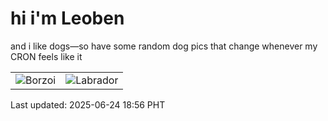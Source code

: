 # hi i'm Leoben

and i like dogs—so have some random dog pics that change whenever my CRON feels like it

|  |  |
|--------|----------|
| ![Borzoi](https://random-dog-vercel.vercel.app/api/random-borzoi?v=1750762576) | ![Labrador](https://random-dog-vercel.vercel.app/api/random-labrador?v=1750762576) |

Last updated: 2025-06-24 18:56 PHT
